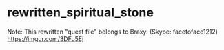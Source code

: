 # rewritten_spiritual_stone
Note: This rewritten "quest file" belongs to Braxy. (Skype: facetoface1212)
https://imgur.com/3DFu5Ej

